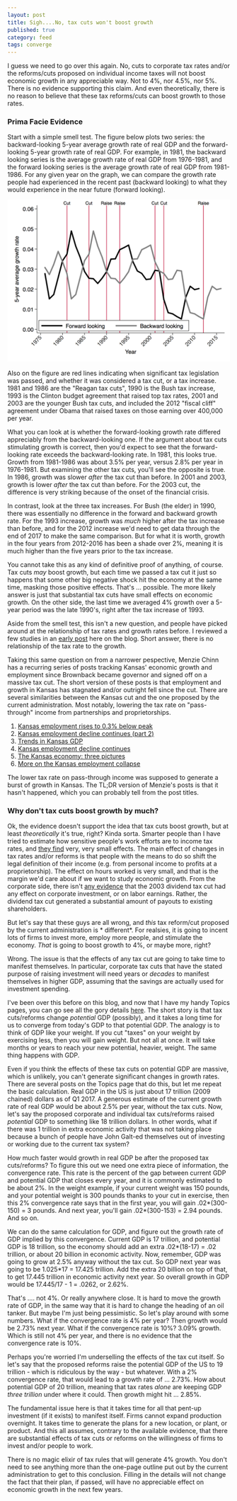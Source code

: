 ```yaml
---
layout: post
title: Sigh....No, tax cuts won't boost growth
published: true
category: feed
tags: converge
---
```


I guess we need to go over this again. No, cuts to corporate tax rates and/or the reforms/cuts proposed on individual income taxes will not boost economic growth in any appreciable way. Not to 4%, nor 4.5%, nor 5%. There is no evidence supporting this claim. And even theoretically, there is no reason to believe that these tax reforms/cuts can boost growth to those rates.

### Prima Facie Evidence
Start with a simple smell test. The figure below plots two series: the backward-looking 5-year average growth rate of real GDP and the forward-looking 5-year growth rate of real GDP. For example, in 1981, the backward looking series is the average growth rate of real GDP from 1976-1981, and the forward looking series is the average growth rate of real GDP from 1981-1986. For any given year on the graph, we can compare the growth rate people had experienced in the recent past (backward looking) to what they would experience in the near future (forward looking).

![Growth and Taxes](/assets/fig_growth_tax.png)

Also on the figure are red lines indicating when significant tax legislation was passed, and whether it was considered a tax cut, or a tax increase. 1981 and 1986 are the "Reagan tax cuts", 1990 is the Bush tax increase, 1993 is the Clinton budget agreement that raised top tax rates, 2001 and 2003 are the younger Bush tax cuts, and included the 2012 "fiscal cliff" agreement under Obama that raised taxes on those earning over 400,000 per year. 

What you can look at is whether the forward-looking growth rate differed appreciably from the backward-looking one. If the argument about tax cuts stimulating growth is correct, then you'd expect to see that the forward-looking rate exceeds the backward-looking rate. In 1981, this looks true. Growth from 1981-1986 was about 3.5% per year, versus 2.8\% per year in 1976-1981. But examining the other tax cuts, you'll see the opposite is true. In 1986, growth was slower *after* the tax cut than before. In 2001 and 2003, growth is lower *after* the tax cut than before. For the 2003 cut, the difference is very striking because of the onset of the financial crisis. 

In contrast, look at the three tax increases. For Bush (the elder) in 1990, there was essentially no difference in the forward and backward growth rate. For the 1993 increase, growth was *much* higher after the tax increase than before, and for the 2012 increase we'd need to get data through the end of 2017 to make the same comparison. But for what it is worth, growth in the four years from 2012-2016 has been a shade over 2%, meaning it is much higher than the five years prior to the tax increase. 

You cannot take this as any kind of definitive proof of anything, of course. Tax cuts *may* boost growth, but each time we passed a tax cut it just so happens that some other big negative shock hit the economy at the same time, masking those positive effects. That's ... possible. The more likely answer is just that substantial tax cuts have small effects on economic growth. On the other side, the last time we averaged 4% growth over a 5-year period was the late 1990's, right after the tax increase of 1993. 

Aside from the smell test, this isn't a new question, and people have picked around at the relationship of tax rates and growth rates before. I reviewed a few studies in an [early post](https://growthecon.com/blog/taxes-and-growth/) here on the blog. Short answer, there is no relationship of the tax rate to the growth. 

Taking this same question on from a narrower pespective, Menzie Chinn has a recurring series of posts tracking Kansas' economic growth and employment since Brownback became governor and signed off on a massive tax cut. The short version of these posts is that employment and growth in Kansas has stagnated and/or outright fell since the cut. There are several similarities between the Kansas cut and the one proposed by the current administration. Most notably, lowering the tax rate on "pass-through" income from partnerships and proprietorships. 

1. [Kansas employment rises to 0.3% below peak](http://econbrowser.com/archives/2017/04/kansas-employment-rises-to-0-3-below-previous-peak)
2. [Kansas employment decline continues (part 2)](http://econbrowser.com/archives/2017/03/kansas-employment-decline-continues-2)
3. [Trends in Kansas GDP](http://econbrowser.com/archives/2016/12/trends-in-kansas-gdp)
4. [Kansas employment decline continues](http://econbrowser.com/archives/2016/12/kansas-employment-decline-continues)
5. [The Kansas economy: three pictures](http://econbrowser.com/archives/2016/10/the-kansas-economy-three-pictures)
6. [More on the Kansas employment collapse](http://econbrowser.com/archives/2016/10/more-on-the-kansas-employment-collapse)

The lower tax rate on pass-through income was supposed to generate a burst of growth in Kansas. The TL;DR version of Menzie's posts is that it hasn't happened, which you can probably tell from the post titles.

### Why don't tax cuts boost growth by much?
Ok, the evidence doesn't support the idea that tax cuts boost growth, but at least *theoretically* it's true, right? Kinda sorta. Smarter people than I have tried to estimate how sensitive people's work efforts are to income tax rates, and [they find](https://eml.berkeley.edu/~saez/saez-slemrod-giertzJEL12.pdf) very, very small effects. The main effect of changes in tax rates and/or reforms is that people with the means to do so shift the legal definition of their income (e.g. from personal income to profits at a proprietorship). The effect on hours worked is very small, and that is the margin we'd care about if we want to study economic growth. From the corporate side, there isn't [any evidence](https://eml.berkeley.edu/~yagan/DividendTax.pdf) that the 2003 dividend tax cut had any effect on corporate investment, or on labor earnings. Rather, the dividend tax cut generated a substantial amount of payouts to existing shareholders.

But let's say that these guys are all wrong, and *this* tax reform/cut proposed by the current administration is * different*. For realsies, it is going to incent lots of firms to invest more, employ more people, and stimulate the economy. *That* is going to boost growth to 4%, or maybe more, right? 

Wrong. The issue is that the effects of any tax cut are going to take time to manifest themselves. In particular, corporate tax cuts that have the stated purpose of raising investment will need years or *decades* to manifest themselves in higher GDP, assuming that the savings are actually used for investment spending.

I've been over this before on this blog, and now that I have my handy Topics pages, you can go see all the gory details [here](https://growthecon.com/blog/Converge-Reform/). The short story is that tax cuts/reforms change *potential* GDP (possibly), and it takes a long time for us to converge from today's GDP to that potential GDP. The analogy is to think of GDP like your weight. If you cut "taxes" on your weight by exercising less, then you will gain weight. But not all at once. It will take months or years to reach your new potential, heavier, weight. The same thing happens with GDP. 

Even if you think the effects of these tax cuts on potential GDP are massive, which is unlikely, you can't generate significant changes in growth rates. There are several posts on the Topics page that do this, but let me repeat the basic calculation. Real GDP in the US is just about 17 trillion (2009 chained) dollars as of Q1 2017. A generous estimate of the current growth rate of real GDP would be about 2.5% per year, without the tax cuts. Now, let's say the proposed corporate and individual tax cuts/reforms raised *potential* GDP to something like 18 trillion dollars. In other words, what if there was 1 trillion in extra economic activity that was not taking place because a bunch of people have John Galt-ed themselves out of investing or working due to the current tax system? 

How much faster would growth in real GDP be after the proposed tax cuts/reforms? To figure this out we need one extra piece of information, the convergence rate. This rate is the percent of the gap between current GDP and potential GDP that closes every year, and it is commonly estimated to be about 2%. In the weight example, if your current weight was 150 pounds, and your potential weight is 300 pounds thanks to your cut in exercise, then this 2% convergence rate says that in the first year, you will gain .02*(300-150) = 3 pounds. And next year, you'll gain .02*(300-153) = 2.94 pounds. And so on.

We can do the same calculation for GDP, and figure out the growth rate of GDP implied by this convergence. Current GDP is 17 trillion, and potential GDP is 18 trillion, so the economy should add an extra .02*(18-17) = .02 trillion, or about 20 billion in economic activity. Now, remember, GDP was going to grow at 2.5% anyway without the tax cut. So GDP next year was going to be 1.025*17 = 17.425 trillion. Add the extra 20 billion on top of that, to get 17.445 trillion in economic activity next year. So overall growth in GDP would be 17.445/17 - 1 = .0262, or 2.62%. 

That's .... not 4%. Or really anywhere close. It is hard to move the growth rate of GDP, in the same way that it is hard to change the heading of an oil tanker. But maybe I'm just being pessimistic. So let's play around with some numbers. What if the convergence rate is 4% per year? Then growth would be 2.73% next year. What if the convergence rate is 10%? 3.09% growth. Which is still not 4% per year, and there is no evidence that the convergence rate is 10%. 

Perhaps you're worried I'm underselling the effects of the tax cut itself. So let's say that the proposed reforms raise the potential GDP of the US to 19 trillion - which is ridiculous by the way - but whatever. With a 2% convergence rate, that would lead to a growth rate of ... 2.73%. How about potential GDP of 20 trillion, meaning that tax rates *alone* are keeping GDP *three trillion* under where it could. Then growth might hit ... 2.85%. 

The fundamental issue here is that it takes time for all that pent-up investment (if it exists) to manifest itself. Firms cannot expand production overnight. It takes time to generate the plans for a new location, or plant, or product. And this all assumes, contrary to the available evidence, that there are substantial effects of tax cuts or reforms on the willingness of firms to invest and/or people to work.

There is no magic elixir of tax rules that will generate 4% growth. You don't need to see anything more than the one-page outline put out by the current administration to get to this conclusion. Filling in the details will not change the fact that their plan, if passed, will have no appreciable effect on economic growth in the next few years. 

